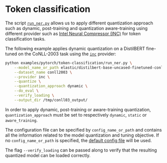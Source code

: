 <!---
Copyright 2020 The HuggingFace Team. All rights reserved.

Licensed under the Apache License, Version 2.0 (the "License");
you may not use this file except in compliance with the License.
You may obtain a copy of the License at

    http://www.apache.org/licenses/LICENSE-2.0

Unless required by applicable law or agreed to in writing, software
distributed under the License is distributed on an "AS IS" BASIS,
WITHOUT WARRANTIES OR CONDITIONS OF ANY KIND, either express or implied.
See the License for the specific language governing permissions and
limitations under the License.
-->

# Token classification


The script [`run_ner.py`](https://github.com/huggingface/optimum/blob/main/examples/pytorch/token-classification/run_ner.py)
allows us to apply different quantization approach such as dynamic, post-training and quantization aware-training 
using different provider such as [Intel Neural Compressor (INC)](https://github.com/intel/neural-compressor) for 
token classification tasks.


The following example applies dynamic quantization on a DistilBERT fine-tuned on the CoNLL-2003 task using the
[`inc`](https://github.com/intel/neural-compressor) provider: 


```bash
python examples/pytorch/token-classification/run_ner.py \
    --model_name_or_path elastic/distilbert-base-uncased-finetuned-conll03-english \
    --dataset_name conll2003 \
    --provider inc \
    --quantize \
    --quantization_approach dynamic \
    --do_eval \
    --verify_loading \
    --output_dir /tmp/conll03_output/
```

In order to apply dynamic, post-training or aware-training quantization, `quantization_approach` must be set to 
respectively `dynamic`, `static` or `aware_training`.

The configuration file can be specified by `config_name_or_path` and contains all the information related 
to the model quantization and tuning objective.  If no `config_name_or_path` is specified, the 
[default config file](https://github.com/huggingface/optimum/blob/main/examples/pytorch/token-classification/config/inc/quantization.yml) 
will be used.

The flag `--verify_loading` can be passed along to verify that the resulting quantized model can be loaded correctly.
